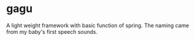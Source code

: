 gagu
====

A light weight framework with basic function of spring. The naming came from my baby's first speech sounds.
